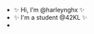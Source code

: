 -  ✨ Hi, I’m @harleynghx ✨
-  ✨ I'm a student @42KL ✨
- 

<!---
harleynghx/harleynghx is a ✨ special ✨ repository because its `README.md` (this file) appears on your GitHub profile.
You can click the Preview link to take a look at your changes.
--->
